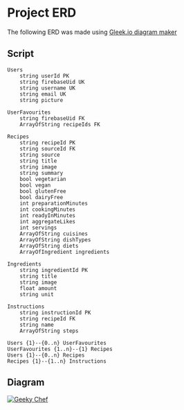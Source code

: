 # Project ERD

The following ERD was made using [Gleek.io diagram maker](https://www.gleek.io/)

## Script

```
Users
	string userId PK
	string firebaseUid UK
	string username UK
	string email UK
	string picture

UserFavourites
	string firebaseUid FK
	ArrayOfString recipeIds FK

Recipes
	string recipeId PK
	string sourceId FK
	string source
	string title
	string image
	string summary
	bool vegetarian
	bool vegan
	bool glutenFree
	bool dairyFree
	int preparationMinutes
	int cookingMinutes
	int readyInMinutes
	int aggregateLikes
	int servings
	ArrayOfString cuisines
	ArrayOfString dishTypes
	ArrayOfString diets
	ArrayOfIngredient ingredients

Ingredients
	string ingredientId PK
	string title
	string image
	float amount
	string unit

Instructions
	string instructionId PK
	string recipeId FK
	string name
	ArrayOfString steps

Users {1}--{0..n} UserFavourites
UserFavourites {1..n}--{1} Recipes
Users {1}--{0..n} Recipes
Recipes {1}--{1..n} Instructions
```

## Diagram

<a href="https://app.gleek.io/diagrams/1hurlKdEwlu_A8UrxRwwKg" target="_blank">
  <img src="https://sketchertest.blob.core.windows.net/previewimages/1hurlKdEwlu_A8UrxRwwKg.png" alt="Geeky Chef" title="Geeky Chef" />
</a>